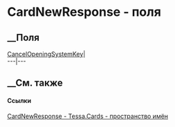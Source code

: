 # CardNewResponse - поля
##  __Поля
[CancelOpeningSystemKey](F_Tessa_Cards_CardNewResponse_CancelOpeningSystemKey.htm)|  
---|---  
## __См. также
#### Ссылки
[CardNewResponse - ](T_Tessa_Cards_CardNewResponse.htm)
[Tessa.Cards - пространство имён](N_Tessa_Cards.htm)
